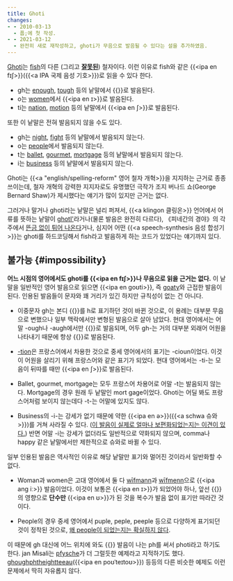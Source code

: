 ```yaml
---
title: Ghoti
changes:
- - 2010-03-13
  - 풉;에 첫 작성.
- - 2021-03-12
  - 완전히 새로 재작성하고, ghoti가 무음으로 발음될 수 있다는 설을 추가하였음.
---
```


[Ghoti](https://en.wikipedia.org/wiki/Ghoti)는 [fish](https://en.wiktionary.org/wiki/fish#English)의 다른 (그리고 **[잘못된](#impossibility)**) 철자이다.
이런 이유로 fish와 같은 {{<ipa en fɪʃ>}}({{<a IPA 국제 음성 기호>}})로 읽을 수 있다 한다.

* gh는 [enough](https://en.wiktionary.org/wiki/enough#English), [tough](https://en.wiktionary.org/wiki/tough#English) 등의 낱말에서 {{<ipa en f>}}로 발음된다.
* o는 [women](https://en.wiktionary.org/wiki/women#English)에서 {{<ipa en ɪ>}}로 발음된다.
* ti는 [nation](https://en.wiktionary.org/wiki/nation#English), [motion](https://en.wiktionary.org/wiki/motion#English) 등의 낱말에서 {{<ipa en ʃ>}}로 발음된다.

또한 이 낱말은 전혀 발음되지 않을 수도 있다.

* gh는 [night](https://en.wiktionary.org/wiki/night#English), [fight](https://en.wiktionary.org/wiki/fight#English) 등의 낱말에서 발음되지 않는다.
* o는 [people](https://en.wiktionary.org/wiki/people#English)에서 발음되지 않는다.
* t는 [ballet](https://en.wiktionary.org/wiki/ballet#English), [gourmet](https://en.wiktionary.org/wiki/gourmet), [mortgage](https://en.wiktionary.org/wiki/mortgage) 등의 낱말에서 발음되지 않는다.
* i는 [business](https://en.wiktionary.org/wiki/business#English) 등의 낱말에서 발음되지 않는다.

Ghoti는 {{<a "english/spelling-reform" 영어 철자 개혁>}}을 지지하는 근거로 종종 쓰이는데,
철자 개혁의 강력한 지지자로도 유명했던 극작가 조지 버나드 쇼(George Bernard Shaw)가 제시했다는 얘기가 많이 있지만 근거는 없다.

그러거나 말거나 ghoti라는 낱말은 널리 퍼져서,
{{<a klingon 클링온>}} 언어에서 어류를 뜻하는 낱말이 [ghotI'](https://en.wiktionary.org/wiki/Appendix:Klingon/ghotI%27)라거나(물론 발음은 완전히 다르다),
《피네간의 경야》의 각주에서 [뜬금 없이 튀어 나온다](http://www.finwake.com/1024chapter22/1024fwtekst22.htm#299)거나,
심지어 어떤 {{<a speech-synthesis 음성 합성기>}}는 ghoti를 하드코딩해서 fish라고 발음하게 하는 코드가 있었다는 얘기까지 있다.

## 불가능 {#impossibility}

**어느 시점의 영어에서도 ghoti를 {{<ipa en fɪʃ>}}나 무음으로 읽을 근거는 없다.**
이 낱말을 일반적인 영어 발음으로 읽으면 {{<ipa en ɡoʊti>}}, 즉 [goaty](https://en.wiktionary.org/wiki/goaty)와 근접한 발음이 된다.
인용된 발음들이 문자와 꽤 거리가 있긴 하지만 규칙성이 없는 건 아니다.

* 이중문자 gh는 본디 {{<ipa ang x>}}를 h로 표기하던 것이 바뀐 것으로,
  이 용례는 대부분 무음으로 변했으나 일부 맥락에서만 변형된 발음으로 살아 남았다.
  현대 영어에서는 어말 -ough나 -augh에서만 {{<ipa en f>}}로 발음되며,
  어두 gh-는 거의 대부분 외래어 어원을 나타내기 때문에 항상 {{<ipa en g>}}로 발음된다.

* [-tion](https://en.wiktionary.org/wiki/-tion#English)은 프랑스어에서 차용한 것으로 중세 영어에서의 표기는 -cioun이었다.
  이것이 어원을 살리기 위해 프랑스어와 같은 표기가 되었다.
  현대 영어에서는 -ti-는 모음이 뒤따를 때만 {{<ipa en ʃ>}}로 발음된다.

* Ballet, gourmet, mortgage는 모두 프랑스어 차용어로 어말 -t는 발음되지 않는다.
  Mortgage의 경우 원래 두 낱말인 mort gage이었다.
  Ghoti는 어딜 봐도 프랑스어처럼 보이지 않는데다 -t-는 어말에 있지도 않다.

* Business의 -i-는 강세가 없기 때문에 약한 {{<ipa en ə>}}({{<a schwa 슈와>}})를 거쳐 사라질 수 있다.
  ([이 발음이 실제로 얼마나 보편화되었는지는 이견이 있다.](https://www.quora.com/Is-business-the-only-English-word-with-a-silent-i))
  반면 어말 -i는 강세가 없더라도 일반적으로 약화되지 않으며,
  comma나 happy 같은 낱말에서만 제한적으로 슈와로 바뀔 수 있다.

일부 인용된 발음은 역사적인 이유로 해당 낱말만 표기와 멀어진 것이라서 일반화할 수 없다.

* Woman과 women은 고대 영어에서 둘 다 [wīfmann](https://en.wiktionary.org/wiki/wifmann#Old_English)과 [wīfmenn](https://en.wiktionary.org/wiki/wifmenn#Old_English)으로 {{<ipa ang iː>}} 발음이었다.
  이것이 보통은 {{<ipa en ɪ>}}가 되었어야 하나,
  앞선 {{<ipa ang w>}}의 영향으로 **단수만** {{<ipa en ʊ>}}가 된 것을 복수가 발음 없이 표기만 따라간 것이다.

* People의 경우 중세 영어에서 puple, peple, peeple 등으로 다양하게 표기되던 것이 정착된 것으로,
  [왜 people이 되었는지는 확실하지 않다](https://english.stackexchange.com/a/162187).

이 때문에 gh 대신에 어느 위치에 와도 {{<ipa en f>}} 발음이 나는 ph를 써서 photi라고 하기도 한다.
jan Misali는 [pfysche](https://www.youtube.com/watch?v=TEsqY4MH40s&t=25s)가 더 그럴듯한 예제라고 지적하기도 했다.
[ghoughphtheightteeau](https://english.stackexchange.com/a/396649)({{<ipa en poʊˈteɪtoʊ>}}) 등등의 다른 비슷한 예제도 이런 문제에서 딱히 자유롭지 않다.

